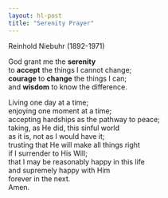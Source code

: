 ```yaml
---
layout: hl-post
title: "Serenity Prayer"
---
```

Reinhold Niebuhr (1892-1971)

God grant me the **serenity**<br>
to **accept** the things I cannot change;<br>
**courage** to **change** the things I can;<br>
and **wisdom** to know the difference.

Living one day at a time;<br>
enjoying one moment at a time;<br>
accepting hardships as the pathway to peace;<br>
taking, as He did, this sinful world<br>
as it is, not as I would have it;<br>
trusting that He will make all things right<br>
if I surrender to His Will;<br>
that I may be reasonably happy in this life<br>
and supremely happy with Him<br>
forever in the next.<br>
Amen.
